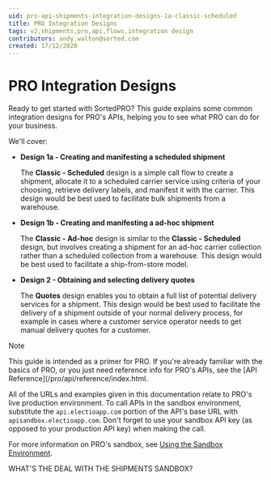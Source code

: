 ```yaml
---
uid: pro-api-shipments-integration-designs-1a-classic-scheduled
title: PRO Integration Designs
tags: v2,shipments,pro,api,flows,integration design
contributors: andy.walton@sorted.com
created: 17/12/2020
---
```

# PRO Integration Designs

Ready to get started with SortedPRO? This guide explains some common integration designs for PRO's APIs, helping you to see what PRO can do for your business.

We'll cover:

* **Design 1a - Creating and manifesting a scheduled shipment**

   The **Classic - Scheduled** design is a simple call flow to create a shipment, allocate it to a scheduled carrier service using criteria of your choosing, retrieve delivery labels, and manifest it with the carrier. This design would be best used to facilitate bulk shipments from a warehouse.

* **Design 1b - Creating and manifesting a ad-hoc shipment**

   The **Classic - Ad-hoc** design is similar to the **Classic - Scheduled** design, but involves creating a shipment for an ad-hoc carrier collection rather than a scheduled collection from a warehouse. This design would be best used to facilitate a ship-from-store model.     

* **Design 2 - Obtaining and selecting delivery quotes**

   The **Quotes** design enables you to obtain a full list of potential delivery services for a shipment. This design would be best used to facilitate the delivery of a shipment outside of your normal delivery process, for example in cases where a customer service operator needs to get manual delivery quotes for a customer.

> [!NOTE]
> This guide is intended as a primer for PRO. If you're already familiar with the basics of PRO, or you just need reference info for PRO's APIs, see the [API Reference](/pro/api/reference/index.html.
>
> All of the URLs and examples given in this documentation relate to PRO's live production environment. To call APIs in the sandbox environment, substitute the `api.electioapp.com` portion of the API's base URL with `apisandbox.electioapp.com`. Don't forget to use your sandbox API key (as opposed to your production API key) when making the call.
>
> For more information on PRO's sandbox, see [Using the Sandbox Environment](/pro/api/help/introduction.html#using-the-sandbox-environment).

<span class="highlight">WHAT'S THE DEAL WITH THE SHIPMENTS SANDBOX?</span>

